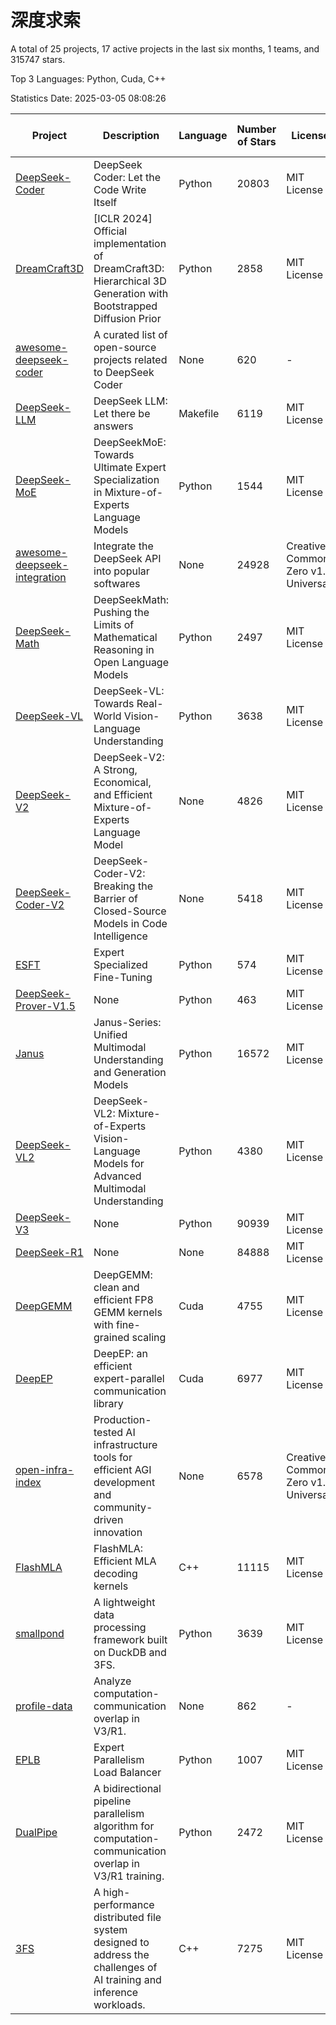 # 深度求索

A total of 25 projects, 17 active projects in the last six months, 1 teams, and 315747 stars.

Top 3 Languages: Python, Cuda, C++

Statistics Date: 2025-03-05 08:08:26

| Project | Description | Language | Number of Stars | License | Creation Date | Last Updated Date | Last Pushed Date |
| --- | --- | --- | --- | --- | --- | --- | --- |
| [DeepSeek-Coder](https://github.com/deepseek-ai/DeepSeek-Coder) | DeepSeek Coder: Let the Code Write Itself | Python | 20803 | MIT License | 2023-10-20 | 2025-03-05 | 2024-05-21 |
| [DreamCraft3D](https://github.com/deepseek-ai/DreamCraft3D) | [ICLR 2024] Official implementation of DreamCraft3D: Hierarchical 3D Generation with Bootstrapped Diffusion Prior | Python | 2858 | MIT License | 2023-10-23 | 2025-03-04 | 2024-08-21 |
| [awesome-deepseek-coder](https://github.com/deepseek-ai/awesome-deepseek-coder) | A curated list of open-source projects related to DeepSeek Coder | None | 620 | - | 2023-11-06 | 2025-03-04 | 2024-04-03 |
| [DeepSeek-LLM](https://github.com/deepseek-ai/DeepSeek-LLM) | DeepSeek LLM: Let there be answers | Makefile | 6119 | MIT License | 2023-11-29 | 2025-03-05 | 2024-02-04 |
| [DeepSeek-MoE](https://github.com/deepseek-ai/DeepSeek-MoE) | DeepSeekMoE: Towards Ultimate Expert Specialization in Mixture-of-Experts Language Models | Python | 1544 | MIT License | 2024-01-02 | 2025-03-05 | 2024-01-16 |
| [awesome-deepseek-integration](https://github.com/deepseek-ai/awesome-deepseek-integration) | Integrate the DeepSeek API into popular softwares | None | 24928 | Creative Commons Zero v1.0 Universal | 2024-01-11 | 2025-03-05 | 2025-03-05 |
| [DeepSeek-Math](https://github.com/deepseek-ai/DeepSeek-Math) | DeepSeekMath: Pushing the Limits of Mathematical Reasoning in Open Language Models | Python | 2497 | MIT License | 2024-02-05 | 2025-03-05 | 2024-04-15 |
| [DeepSeek-VL](https://github.com/deepseek-ai/DeepSeek-VL) | DeepSeek-VL: Towards Real-World Vision-Language Understanding | Python | 3638 | MIT License | 2024-03-07 | 2025-03-05 | 2024-04-24 |
| [DeepSeek-V2](https://github.com/deepseek-ai/DeepSeek-V2) | DeepSeek-V2: A Strong, Economical, and Efficient Mixture-of-Experts Language Model | None | 4826 | MIT License | 2024-04-22 | 2025-03-05 | 2024-09-25 |
| [DeepSeek-Coder-V2](https://github.com/deepseek-ai/DeepSeek-Coder-V2) | DeepSeek-Coder-V2: Breaking the Barrier of Closed-Source Models in Code Intelligence | None | 5418 | MIT License | 2024-06-14 | 2025-03-05 | 2024-09-24 |
| [ESFT](https://github.com/deepseek-ai/ESFT) | Expert Specialized Fine-Tuning | Python | 574 | MIT License | 2024-07-04 | 2025-03-04 | 2024-09-22 |
| [DeepSeek-Prover-V1.5](https://github.com/deepseek-ai/DeepSeek-Prover-V1.5) | None | Python | 463 | MIT License | 2024-08-15 | 2025-03-04 | 2024-08-16 |
| [Janus](https://github.com/deepseek-ai/Janus) | Janus-Series: Unified Multimodal Understanding and Generation Models | Python | 16572 | MIT License | 2024-10-18 | 2025-03-05 | 2025-02-01 |
| [DeepSeek-VL2](https://github.com/deepseek-ai/DeepSeek-VL2) | DeepSeek-VL2: Mixture-of-Experts Vision-Language Models for Advanced Multimodal Understanding | Python | 4380 | MIT License | 2024-12-13 | 2025-03-05 | 2025-02-26 |
| [DeepSeek-V3](https://github.com/deepseek-ai/DeepSeek-V3) | None | Python | 90939 | MIT License | 2024-12-26 | 2025-03-05 | 2025-02-24 |
| [DeepSeek-R1](https://github.com/deepseek-ai/DeepSeek-R1) | None | None | 84888 | MIT License | 2025-01-20 | 2025-03-05 | 2025-02-24 |
| [DeepGEMM](https://github.com/deepseek-ai/DeepGEMM) | DeepGEMM: clean and efficient FP8 GEMM kernels with fine-grained scaling | Cuda | 4755 | MIT License | 2025-02-13 | 2025-03-05 | 2025-03-04 |
| [DeepEP](https://github.com/deepseek-ai/DeepEP) | DeepEP: an efficient expert-parallel communication library | Cuda | 6977 | MIT License | 2025-02-17 | 2025-03-05 | 2025-03-05 |
| [open-infra-index](https://github.com/deepseek-ai/open-infra-index) | Production-tested AI infrastructure tools for efficient AGI development and community-driven innovation | None | 6578 | Creative Commons Zero v1.0 Universal | 2025-02-21 | 2025-03-05 | 2025-03-04 |
| [FlashMLA](https://github.com/deepseek-ai/FlashMLA) | FlashMLA: Efficient MLA decoding kernels | C++ | 11115 | MIT License | 2025-02-21 | 2025-03-05 | 2025-03-01 |
| [smallpond](https://github.com/deepseek-ai/smallpond) | A lightweight data processing framework built on DuckDB and 3FS. | Python | 3639 | MIT License | 2025-02-24 | 2025-03-05 | 2025-03-03 |
| [profile-data](https://github.com/deepseek-ai/profile-data) | Analyze computation-communication overlap in V3/R1. | None | 862 | - | 2025-02-26 | 2025-03-05 | 2025-03-03 |
| [EPLB](https://github.com/deepseek-ai/EPLB) | Expert Parallelism Load Balancer | Python | 1007 | MIT License | 2025-02-26 | 2025-03-05 | 2025-02-27 |
| [DualPipe](https://github.com/deepseek-ai/DualPipe) | A bidirectional pipeline parallelism algorithm for computation-communication overlap in V3/R1 training. | Python | 2472 | MIT License | 2025-02-26 | 2025-03-05 | 2025-03-05 |
| [3FS](https://github.com/deepseek-ai/3FS) |  A high-performance distributed file system designed to address the challenges of AI training and inference workloads.  | C++ | 7275 | MIT License | 2025-02-27 | 2025-03-05 | 2025-03-05 |
